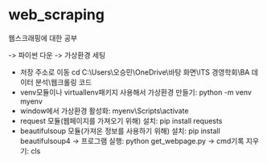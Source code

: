 # web_scraping
웹스크래핑에 대한 공부

-> 파이썬 다운
-> 가상환경 세팅
- 저장 주소로 이동
cd C:\Users\오승민\OneDrive\바탕 화면\ITS 경영학회\BA 데이터 분석\웹크롤링 코드
- venv모듈이나 virtuallenv패키지 사용해서 가상환경 만들기: python -m venv myenv
- window에서 가상환경 활성화: myenv\Scripts\activate
- request 모듈(웹페이지를 가져오기 위해) 설치: pip install requests
- beautifulsoup 모듈(가져온 정보를 사용하기 위해) 설치: pip install beautifulsoup4
-> 프로그램 실행: python get_webpage.py
-> cmd기록 지우기: cls
